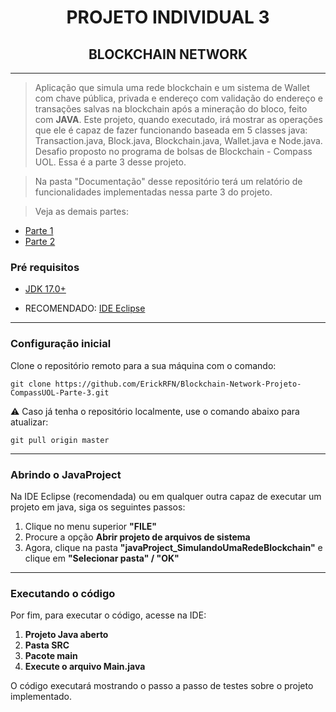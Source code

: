 <center>

# PROJETO INDIVIDUAL 3
## BLOCKCHAIN NETWORK
___

</center>

> Aplicação que simula uma rede blockchain e um sistema de Wallet com chave pública, privada e endereço com validação do endereço e transações salvas na blockchain após a mineração do bloco, feito com **JAVA**. Este projeto, quando executado, irá mostrar as operações que ele é capaz de fazer funcionando baseada em 5 classes java: Transaction.java, Block.java, Blockchain.java, Wallet.java e Node.java. Desafio proposto no programa de bolsas de Blockchain - Compass UOL. Essa é a parte 3 desse projeto.

> Na pasta "Documentação" desse repositório terá um relatório de funcionalidades implementadas nessa parte 3 do projeto.

> Veja as demais partes:
- [Parte 1](https://github.com/ErickRFN/Repo---CompassStudy/tree/master/Projetos/Projeto%20individual%201%20-%20Construindo%20Uma%20Blockchain "Repositório Parte 1")
- [Parte 2](https://github.com/ErickRFN/Projeto-Individual-II-Compass-UOL.git "Repositório Parte 2")

### Pré requisitos
- [JDK 17.0+](https://www.oracle.com/br/java/technologies/downloads/#java17 "Java Downloads")

- RECOMENDADO: [IDE Eclipse](https://www.eclipse.org/downloads/ "IDE Eclipse Download")

---

### Configuração inicial

Clone o repositório remoto para a sua máquina com o comando:

`git clone https://github.com/ErickRFN/Blockchain-Network-Projeto-CompassUOL-Parte-3.git`

⚠️ Caso já tenha o repositório localmente, use o comando abaixo para atualizar:

`git pull origin master`

---

### Abrindo o JavaProject

Na IDE Eclipse (recomendada) ou em qualquer outra capaz de executar um projeto em java, siga os seguintes passos:

1. Clique no menu superior **"FILE"**
2. Procure a opção **Abrir projeto de arquivos de sistema**
3. Agora, clique na pasta **"javaProject_SimulandoUmaRedeBlockchain"** e clique em **"Selecionar pasta" / "OK"**

---

### Executando o código

Por fim, para executar o código, acesse na IDE:

1. **Projeto Java aberto**
2. **Pasta SRC**
3. **Pacote main**
4. **Execute o arquivo Main.java**

O código executará mostrando o passo a passo de testes sobre o projeto implementado.

